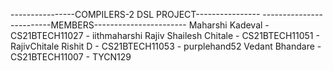 ----------------COMPILERS-2 DSL PROJECT----------------
-------------------------MEMBERS-----------------------
Maharshi Kadeval - CS21BTECH11027 - iithmaharshi
Rajiv Shailesh Chitale - CS21BTECH11051 - RajivChitale
Rishit D - CS21BTECH11053 - purplehand52
Vedant Bhandare - CS21BTECH11007 - TYCN129
